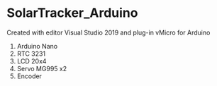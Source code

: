 # SolarTracker_Arduino

Created with editor Visual Studio 2019 and plug-in vMicro for Arduino

1. Arduino Nano
2. RTC 3231
3. LCD 20x4
4. Servo MG995 x2
5. Encoder
